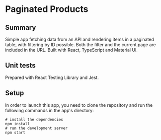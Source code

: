 # Paginated Products

## Summary

Simple app fetching data from an API and rendering items in a paginated table, with filtering by ID possible. Both the filter and the current page are included in the URL. Built with React, TypeScript and Material UI.

## Unit tests

Prepared with React Testing Library and Jest.

## Setup

In order to launch this app, you need to clone the repository and run the following commands in the app's directory:

```shell
# install the dependencies
npm install
# run the development server
npm start
```

